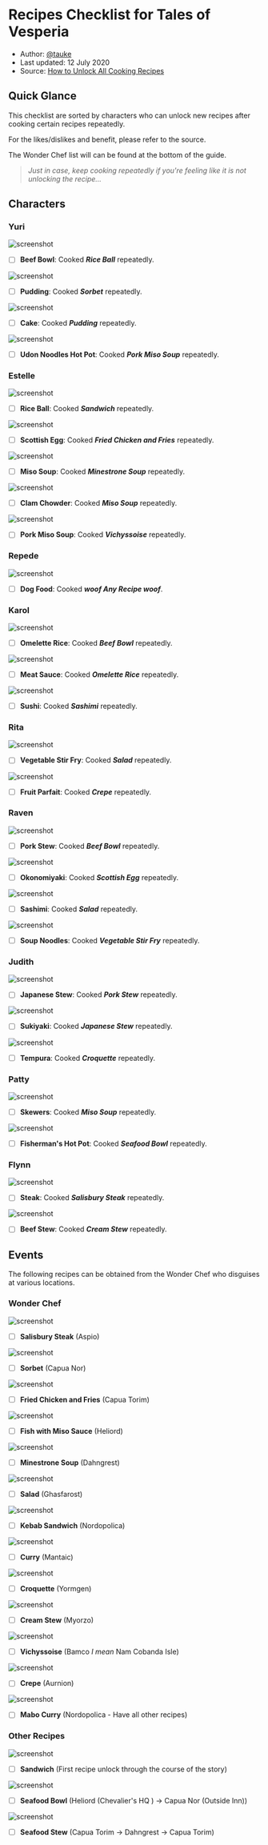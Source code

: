 # Recipes Checklist for Tales of Vesperia
- Author: [@tauke](https://twitter.com/tauke)
- Last updated: 12 July 2020
- Source: [How to Unlock All Cooking Recipes](https://steamcommunity.com/sharedfiles/filedetails/?id=1621018067)

## Quick Glance
This checklist are sorted by characters who can unlock new recipes after cooking certain recipes repeatedly.

For the likes/dislikes and benefit, please refer to the source.

The Wonder Chef list will can be found at the bottom of the guide.

> _Just in case, keep cooking repeatedly if you're feeling like it is not unlocking the recipe..._

## Characters

### Yuri
![screenshot](images/cook_icons/beefbowl.png)

- [ ] __Beef Bowl__: Cooked ___Rice Ball___ repeatedly.

![screenshot](images/cook_icons/pudding.png)

- [ ] __Pudding__: Cooked ___Sorbet___ repeatedly.

![screenshot](images/cook_icons/shortcake.png)

- [ ] __Cake__: Cooked ___Pudding___ repeatedly.

![screenshot](images/cook_icons/udon.png)

- [ ] __Udon Noodles Hot Pot__: Cooked ___Pork Miso Soup___ repeatedly.

### Estelle
![screenshot](images/cook_icons/riceball.png)

- [ ] __Rice Ball__: Cooked ___Sandwich___ repeatedly.

![screenshot](images/cook_icons/schotchegg.png)

- [ ] __Scottish Egg__: Cooked ___Fried Chicken and Fries___ repeatedly.

![screenshot](images/cook_icons/misosoup.png)

- [ ] __Miso Soup__: Cooked ___Minestrone Soup___ repeatedly.

![screenshot](images/cook_icons/clamchouder.png)

- [ ] __Clam Chowder__: Cooked ___Miso Soup___ repeatedly.

![screenshot](images/cook_icons/poaksoup.png)

- [ ] __Pork Miso Soup__: Cooked ___Vichyssoise___ repeatedly.

### Repede
![screenshot](images/cook_icons/inumeshi.png)

- [ ] __Dog Food__: Cooked ___woof Any Recipe woof___.

### Karol
![screenshot](images/cook_icons/omerice.png)

- [ ] __Omelette Rice__: Cooked ___Beef Bowl___ repeatedly.

![screenshot](images/cook_icons/meatsauce.png)

- [ ] __Meat Sauce__: Cooked ___Omelette Rice___ repeatedly.

![screenshot](images/cook_icons/susi.png)

- [ ] __Sushi__: Cooked ___Sashimi___ repeatedly.

### Rita
![screenshot](images/cook_icons/vegetfrying.png)

- [ ] __Vegetable Stir Fry__: Cooked ___Salad___ repeatedly.

![screenshot](images/cook_icons/fruitparfait.png)

- [ ] __Fruit Parfait__: Cooked ___Crepe___ repeatedly.

### Raven
![screenshot](images/cook_icons/pigs.png)

- [ ] __Pork Stew__: Cooked ___Beef Bowl___ repeatedly.

![screenshot](images/cook_icons/okonomi.png)

- [ ] __Okonomiyaki__: Cooked ___Scottish Egg___ repeatedly.

![screenshot](images/cook_icons/osasimi.png)

- [ ] __Sashimi__: Cooked ___Salad___ repeatedly.

![screenshot](images/cook_icons/tanmen.png)

- [ ] __Soup Noodles__: Cooked ___Vegetable Stir Fry___ repeatedly.

### Judith
![screenshot](images/cook_icons/radishandsqid.png)

- [ ] __Japanese Stew__: Cooked ___Pork Stew___ repeatedly.

![screenshot](images/cook_icons/sukiyaki.png)

- [ ] __Sukiyaki__: Cooked ___Japanese Stew___ repeatedly.

![screenshot](images/cook_icons/tenpura.png)

- [ ] __Tempura__: Cooked ___Croquette___ repeatedly.

### Patty
![screenshot](images/cook_icons/oden.png)

- [ ] __Skewers__: Cooked ___Miso Soup___ repeatedly.

![screenshot](images/cook_icons/fishermanpan.png)

- [ ] __Fisherman's Hot Pot__: Cooked ___Seafood Bowl___ repeatedly.

### Flynn
![screenshot](images/cook_icons/steak.png)

- [ ] __Steak__: Cooked ___Salisbury Steak___ repeatedly.

![screenshot](images/cook_icons/beafstew.png)

- [ ] __Beef Stew__: Cooked ___Cream Stew___ repeatedly.

## Events
The following recipes can be obtained from the Wonder Chef who disguises at various locations.

### Wonder Chef
![screenshot](images/cook_icons/humburg.png)

- [ ] __Salisbury Steak__ (Aspio)

![screenshot](images/cook_icons/sherbet.png)

- [ ] __Sorbet__ (Capua Nor)

![screenshot](images/cook_icons/friedchicken.png)

- [ ] __Fried Chicken and Fries__ (Capua Torim)

![screenshot](images/cook_icons/sabamiso.png)

- [ ] __Fish with Miso Sauce__ (Heliord)

![screenshot](images/cook_icons/minestrone.png)

- [ ] __Minestrone Soup__ (Dahngrest)

![screenshot](images/cook_icons/salad.png)

- [ ] __Salad__ (Ghasfarost)

![screenshot](images/cook_icons/donerkabob.png)

- [ ] __Kebab Sandwich__ (Nordopolica)

![screenshot](images/cook_icons/curry.png)

- [ ] __Curry__ (Mantaic)

![screenshot](images/cook_icons/croquette.png)

- [ ] __Croquette__ (Yormgen)

![screenshot](images/cook_icons/cleamstew.png)

- [ ] __Cream Stew__ (Myorzo)

![screenshot](images/cook_icons/vishyssoise.png)

- [ ] __Vichyssoise__ (Bamco _I mean_ Nam Cobanda Isle)

![screenshot](images/cook_icons/crape.png)

- [ ] __Crepe__ (Aurnion)

![screenshot](images/cook_icons/mbcurry.png)

- [ ] __Mabo Curry__ (Nordopolica - Have all other recipes)

### Other Recipes
![screenshot](images/cook_icons/sandwich.png)

- [ ] __Sandwich__ (First recipe unlock through the course of the story)

![screenshot](images/cook_icons/seafoodbowl.png)

- [ ] __Seafood Bowl__ (Heliord (Chevalier's HQ ) -> Capua Nor (Outside Inn))

![screenshot](images/cook_icons/chanchan.png)

- [ ] __Seafood Stew__ (Capua Torim -> Dahngrest -> Capua Torim)
